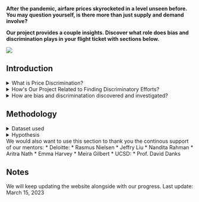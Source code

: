 **After the pandemic, airfare prices skyrocketed in a level unseen before. You may question yourself, is there more than just supply and demand involve?** 

**Our project provides a couple insights. Discover what role does bias and discrimination plays in your flight ticket with sections below.**

<img src="https://blog.asaptickets.com/wp-content/uploads/2018/09/Consolidated-airfares.png">


## Introduction
<details close>
    <summary> What is Price Discrimination?</summary>
Price discrimination is the practice of setting significantly different prices for different groups of people for the same or similar commodity. This is specifically known as third-degree price discrimination. As a result, this can often lead to optimized profits for the seller, with a subset of buyers left paying higher prices. In the airline industry, there are several features associated with distance and the airports themselves that can affect the fare price as well as external forces such as market concentration and competitors. In turn, the **local demographics** of airport metro areas are features we hypothesize may distinguish significant pricing discrimination between majority and minority populations in airfare prices when comparing similarly comparable flights. Our goal is to identify potential factors in the dataset that may be causing biases in model implementations, mitigating these biases and ultimately developing fairer machine learning models for fairer airfare pricing.
</details>

<details close>
<summary>How's Our Project Related to Finding Discriminatory Efforts?</summary>
This website showcase our investigation on how airline price discriminate on certain proctected groups/features, "protected groups" refer to groups of individuals who are considered to be historically disadvantaged or marginalized based on certain characteristics, such as race, gender, age, or ethnicity. These characteristics are often associated with systemic inequalities and discrimination in various aspects of society, including employment, education, healthcare, and criminal justice.



including but not limit to:
* Race
<img src="https://penntoday.upenn.edu/sites/default/files/2021-06/iStock-1202344480.jpg" width="400" height="400">
<br>
Race: In our case, it would be the proportion of White Vs. Non White population in the local airport metro area.

* Income
<img src="https://cdn.mos.cms.futurecdn.net/Xv3k77UcipignuVPtHsC43.jpg" width="400" height="400">
<br>
Income: In our case, it would be a categorical variable that determine the income of the local airport metro area (Low Vs. High). Low income is defined to be whether the median of the local income is less than or equal to the 25th quantile threshold found from a distribution of median incomes across all metro areas. And high income is defined to be whether the median of the local income is larger than or equal to the 75th quantile threshold found from a distribution of median incomes across all metro areas.
</details>

<details close>
    <summary> How are bias and discriminatation discovered and investigated?</summary>
Our bias analysis and mitigation will be conducted with support of the <a href="https://github.com/Trusted-AI/AIF360">AI Fairness 360 (AIF360)</a> toolkit. In turn, we aim to develop a model that balances both accuracies as well as fairness between our classes.

We understand that airfare pricing is a business decision that was driven by revenues. However, by investigating such factors, it may also drives airline's bottom line as the result could be useful for more attractive pricing for passengers.
</details>

## Methodology
<details close>
    <summary> Dataset used</summary>

We mainly use airline ticket and pricing data from the **Airline Origin and Destination Survey (DB1B)**. We decide to use such a dataset instead of web-scraping because the data point in the dataset represents the final/actual fare that customers pay for. The DB1B database is maintained by the United States Department of Transportation Bureau of Transportation Statistics. The <a href="https://www.transtats.bts.gov/tables.asp?QO_VQ=EFI&QO_anzr=Nv4yv0r">DB1B datasets</a> has data from 1993 to the 2nd Quarter of 2022, however, due to the constrain of our environment capabilities, we are only using the data **from 2018 to the most recent available record** in our project. 

While the DB1B database does not include demographics such as race, age, or income, for our purposes, we are instead using <a href="https://www.census.gov/data.html">**U.S. Census data**</a> in order to get feature variables that describe the local populations of the origin airport metropolitan area and the destination airport metro area. By merging these two datasets, we are able to investigate the relationship between local population demographics and airline ticket prices.
</details>

<details close>
    <summary> Hypothesis</summary>
There is a significant difference between flight fares for privileged and unprivileged classes. (classes determined by race (white and non-white), and income (high and low) of the local airport metro area population).


<details close>
    <summary> Main investigative objectives </summary>
We aim our investigation (mainly) in 2 directions:
* Investigate whether there is a price discrepancy in protected groups on an existing dataset
* Feed the data onto our custom build models, and see whether the model would generate results that showcase strong bias: especially models that are extremely accurate, and have a hard time correctly identifying areas that have a strong influence on protected groups.
</details>
    
## Goals and Outcomes
<details close>
    <summary> Goals </summary>
* Identify potential bias, if any, through EDA and model development process.
* Using the <a href="https://github.com/Trusted-AI/AIF360">AIF360</a> toolkit, compare results for models with and without bias mitigation. Identify feature importance and improvement areas for future models
* Using various accuracy measurements and bias mitigation techniques, Create and evaluate a model that is both accurate and unbiased. 
* Since we are using airfare data from 2016 to 2022, we also want to discover if there is any trend shift in airfare pre-pandemic and post-pandemic. And whether such a trend shift correlates with any changes in model fairness.
</details>
    
<details close>
    <summary> Outcomes </summary>
* An thorough understanding of current problems in flight ticket price setting applications.   
* An unbiased model for estimating the fair price that customers should pay. 
    * Price Sensitivity Model
* An indicator allows consumers to know whether they are price discriminated against and whether they are paying the fair price. 
    * High Fare Indicator Model
</details>
<details close>
<summary> Models Developed </summary>
* High Fare Indicator Model
* Price Sensitivity Model
* FareClass Classifying Model
</details>
## Credits
<summary> Team Members </summary>
* Edwin Tse
* Garrick Su
* Joseph Perez
* Maricela Vasquez
* Qixi Huang
</details>
We would also want to use this section to thank you the continous support of our mentors:
* Deloitte: 
    * Rasmus Nielsen
    * Jeffry Liu
    * Nandita Rahman
    * Aritra Nath
    * Emma Harvey
    * Meira Gilbert
* UCSD: 
    * Prof. David Danks

## Notes
We will keep updating the website alongside with our progress.
Last update: March 15, 2023
